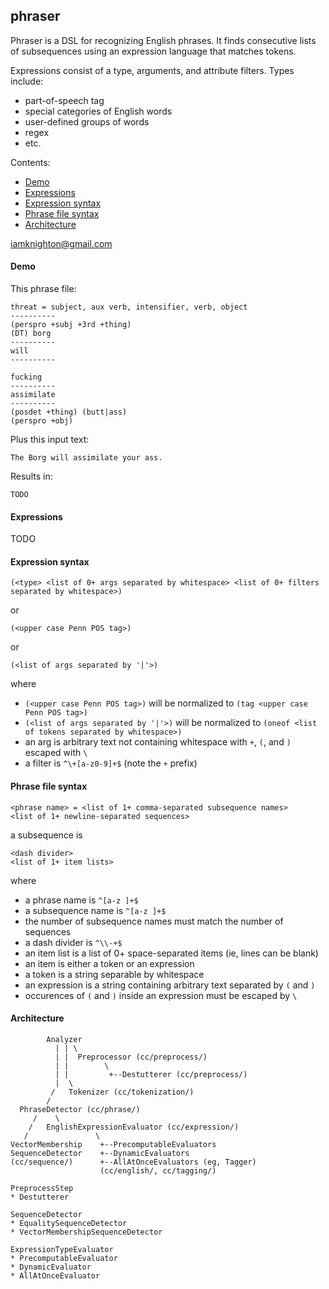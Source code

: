 ## phraser

Phraser is a DSL for recognizing English phrases.  It finds consecutive lists of subsequences using an expression language that matches tokens.

Expressions consist of a type, arguments, and attribute filters.  Types include:
* part-of-speech tag
* special categories of English words
* user-defined groups of words
* regex
* etc.

Contents:
* [Demo](#demo)
* [Expressions](#expressions)
* [Expression syntax](#expression-syntax)
* [Phrase file syntax](#phrase-file-syntax)
* [Architecture](#Architecture)

iamknighton@gmail.com

#### Demo

This phrase file:

    threat = subject, aux verb, intensifier, verb, object
    ----------
    (perspro +subj +3rd +thing)
    (DT) borg
    ----------
    will
    ----------
    
    fucking
    ----------
    assimilate
    ----------
    (posdet +thing) (butt|ass)
    (perspro +obj)
    
Plus this input text:

    The Borg will assimilate your ass.
    
Results in:

    TODO

#### Expressions

TODO

#### Expression syntax

    (<type> <list of 0+ args separated by whitespace> <list of 0+ filters separated by whitespace>)
    
or

    (<upper case Penn POS tag>)

or

    (<list of args separated by '|'>)

where
* `(<upper case Penn POS tag>)` will be normalized to `(tag <upper case Penn POS tag>)`
* `(<list of args separated by '|'>)` will be normalized to `(oneof <list of tokens separated by whitespace>)`
* an arg is arbitrary text not containing whitespace with `+`, `(`, and `)` escaped with `\`
* a filter is `^\+[a-z0-9]+$` (note the `+` prefix)

#### Phrase file syntax

    <phrase name> = <list of 1+ comma-separated subsequence names>
    <list of 1+ newline-separated sequences>

a subsequence is

    <dash divider>
    <list of 1+ item lists>

where
* a phrase name is `^[a-z ]+$`
* a subsequence name is `^[a-z ]+$`
* the number of subsequence names must match the number of sequences
* a dash divider is `^\\-+$`
* an item list is a list of 0+ space-separated items (ie, lines can be blank)
* an item is either a token or an expression
* a token is a string separable by whitespace
* an expression is a string containing arbitrary text separated by `(` and `)`
* occurences of `(` and `)` inside an expression must be escaped by `\`

#### Architecture

            Analyzer 
              | | \
              | |  Preprocessor (cc/preprocess/)
              | |        \
              | |         +--Destutterer (cc/preprocess/)
              |  \
             /   Tokenizer (cc/tokenization/)
            /
      PhraseDetector (cc/phrase/)
         /    \
        /   EnglishExpressionEvaluator (cc/expression/)
       /               \
    VectorMembership    +--PrecomputableEvaluators
    SequenceDetector    +--DynamicEvaluators
    (cc/sequence/)      +--AllAtOnceEvaluators (eg, Tagger)
                        (cc/english/, cc/tagging/)
    
    PreprocessStep
    * Destutterer
    
    SequenceDetector
    * EqualitySequenceDetector
    * VectorMembershipSequenceDetector
    
    ExpressionTypeEvaluator
    * PrecomputableEvaluator
    * DynamicEvaluator
    * AllAtOnceEvaluator
